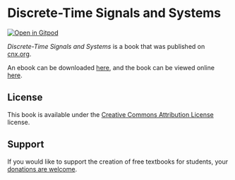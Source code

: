 # Discrete-Time Signals and Systems

[![Open in Gitpod](https://gitpod.io/button/open-in-gitpod.svg)](https://gitpod.io/from-referrer/)

_Discrete-Time Signals and Systems_ is a book that was published on [cnx.org](https://cnx.org/).

An ebook can be downloaded [here](https://github.com/cnx-user-books/cnxbook-discrete-time-signals-and-systems/releases/latest), and the book can be viewed online [here](https://github.com/cnx-user-books/cnxbook-discrete-time-signals-and-systems/releases/latest).

## License
This book is available under the [Creative Commons Attribution License](./LICENSE) license.

## Support
If you would like to support the creation of free textbooks for students, your [donations are welcome](https://riceconnect.rice.edu/donation/support-openstax-banner).
